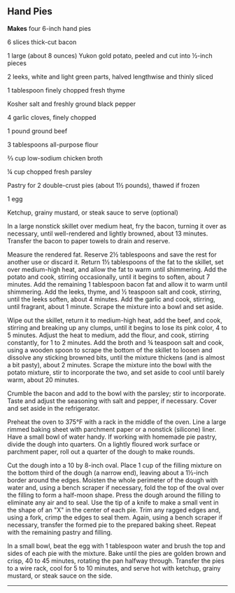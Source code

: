 ﻿## Hand Pies

**Makes** four 6-inch hand pies

6 slices thick-cut bacon

1 large (about 8 ounces) Yukon gold potato, peeled and cut into ½-inch pieces

2 leeks, white and light green parts, halved lengthwise and thinly sliced

1 tablespoon finely chopped fresh thyme

Kosher salt and freshly ground black pepper

4 garlic cloves, finely chopped

1 pound ground beef

3 tablespoons all-purpose flour

⅔ cup low-sodium chicken broth

¼ cup chopped fresh parsley

Pastry for 2 double-crust pies (about 1½ pounds), thawed if frozen

1 egg

Ketchup, grainy mustard, or steak sauce to serve (optional)

In a large nonstick skillet over medium heat, fry the bacon, turning it over as necessary, until well-rendered and lightly browned, about 13 minutes. Transfer the bacon to paper towels to drain and reserve.

Measure the rendered fat. Reserve 2½ tablespoons and save the rest for another use or discard it. Return 1½ tablespoons of the fat to the skillet, set over medium-high heat, and allow the fat to warm until shimmering. Add the potato and cook, stirring occasionally, until it begins to soften, about 7 minutes. Add the remaining 1 tablespoon bacon fat and allow it to warm until shimmering. Add the leeks, thyme, and ½ teaspoon salt and cook, stirring, until the leeks soften, about 4 minutes. Add the garlic and cook, stirring, until fragrant, about 1 minute. Scrape the mixture into a bowl and set aside.

Wipe out the skillet, return it to medium-high heat, add the beef, and cook, stirring and breaking up any clumps, until it begins to lose its pink color, 4 to 5 minutes. Adjust the heat to medium, add the flour, and cook, stirring constantly, for 1 to 2 minutes. Add the broth and ¾ teaspoon salt and cook, using a wooden spoon to scrape the bottom of the skillet to loosen and dissolve any sticking browned bits, until the mixture thickens (and is almost a bit pasty), about 2 minutes. Scrape the mixture into the bowl with the potato mixture, stir to incorporate the two, and set aside to cool until barely warm, about 20 minutes.

Crumble the bacon and add to the bowl with the parsley; stir to incorporate. Taste and adjust the seasoning with salt and pepper, if necessary. Cover and set aside in the refrigerator.

Preheat the oven to 375°F with a rack in the middle of the oven. Line a large rimmed baking sheet with parchment paper or a nonstick (silicone) liner. Have a small bowl of water handy. If working with homemade pie pastry, divide the dough into quarters. On a lightly floured work surface or parchment paper, roll out a quarter of the dough to make rounds.

Cut the dough into a 10 by 8-inch oval. Place 1 cup of the filling mixture on the bottom third of the dough (a narrow end), leaving about a 1½-inch border around the edges. Moisten the whole perimeter of the dough with water and, using a bench scraper if necessary, fold the top of the oval over the filling to form a half-moon shape. Press the dough around the filling to eliminate any air and to seal. Use the tip of a knife to make a small vent in the shape of an "X" in the center of each pie. Trim any ragged edges and, using a fork, crimp the edges to seal them. Again, using a bench scraper if necessary, transfer the formed pie to the prepared baking sheet. Repeat with the remaining pastry and filling.

In a small bowl, beat the egg with 1 tablespoon water and brush the top and sides of each pie with the mixture. Bake until the pies are golden brown and crisp, 40 to 45 minutes, rotating the pan halfway through. Transfer the pies to a wire rack, cool for 5 to 10 minutes, and serve hot with ketchup, grainy mustard, or steak sauce on the side.

---

